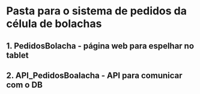 # Pasta para o sistema de pedidos da célula de bolachas

## 1. PedidosBolacha - página web para espelhar no tablet
## 2. API_PedidosBoalacha - API para comunicar com o DB
